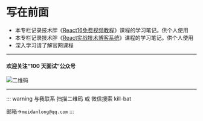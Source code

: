 # 写在前面
* 本专栏记录技术胖《[React16免费视频教程](https://jspang.com/detailed?id=46)》课程的学习笔记。供个人使用
* 本专栏记录技术胖《[React实战技术博客系统](https://jspang.com/detailed?id=52)》课程的学习笔记。供个人使用
* 深入学习请了解官网课程

---

#### 欢迎关注“100 天面试”公众号

![二维码](https://s2.ax1x.com/2020/01/07/l6B02T.jpg)

---

::: warning 与我联系
扫描二维码 或 微信搜索 kill-bat

邮箱->`meidanlong@qq.com`
:::
